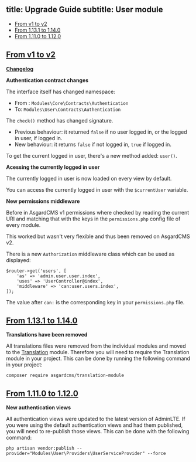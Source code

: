 title: Upgrade Guide
subtitle: User module
-------

- [From v1 to v2](#upgrade-2.0)
- [From 1.13.1 to 1.14.0](#upgrade-1.14.0)
- [From 1.11.0 to 1.12.0](#upgrade-1.12.0)



## <a name="upgrade-2.0" class="anchor" href="#upgrade-2.0">From v1 to **v2**</a>

**[Changelog](https://github.com/AsgardCms/User/blob/2.0/changelog.yml)**

**Authentication contract changes**

The interface itself has changed namespace:

- From : `Modules\Core\Contracts\Authentication`
- To: `Modules\User\Contracts\Authentication`

The `check()` method has changed signature. 

- Previous behaviour: it returned `false` if no user logged in, or the logged in user, if logged in.
- New behaviour: it returns `false` if not logged in, `true` if logged in.

To get the current logged in user, there's a new method added: `user()`.


**Acessing the currently logged in user**

The currently logged in user is now loaded on every view by default.

You can access the currently logged in user with the `$currentUser` variable.

**New permissions middleware**

Before in AsgardCMS v1 permissions where checked by reading the current URI and matching that with the keys in the `permissions.php` config file of every module.

This worked but wasn't very flexible and thus been removed on AsgardCMS v2.

There is a new `Authorization` middleware class which can be used as displayed:

``` .language-php
$router->get('users', [
    'as' => 'admin.user.user.index',
    'uses' => 'UserController@index',
    'middleware' => 'can:user.users.index',
]);
```

The value after `can:` is the corresponding key in your `permissions.php` file.


## <a name="upgrade-1.14.0" class="anchor" href="#upgrade-1.14.0">From 1.13.1 to **1.14.0**</a>

**Translations have been removed**

All translations files were removed from the individual modules and moved to the [Translation](https://github.com/AsgardCms/Translation) module. Therefore you will need to require the Translation module in your project. This can be done by running the following command in your project:

``` .language-bash
composer require asgardcms/translation-module
```

## <a name="upgrade-1.12.0" class="anchor" href="#upgrade-1.12.0">From 1.11.0 to **1.12.0**</a>

**New authentication views**

All authentication views were updated to the latest version of AdminLTE. If you were using the default authentication views and had them published, you will need to re-publish those views. This can be done with the following command:

``` .language-bash
php artisan vendor:publish --provider="Modules\User\Providers\UserServiceProvider" --force
```

